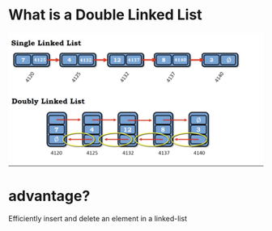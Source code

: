 # What is a Double Linked List

<img src='../asserts/117_1.png'></img>

# advantage?

Efficiently insert and delete an element in a linked-list
